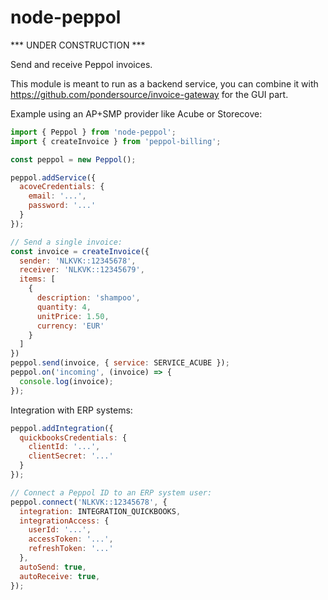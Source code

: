 # node-peppol

*** UNDER CONSTRUCTION ***

Send and receive Peppol invoices.

This module is meant to run as a backend service, you can combine it with https://github.com/pondersource/invoice-gateway for the GUI part.

Example using an AP+SMP provider like Acube or Storecove:
```js
import { Peppol } from 'node-peppol';
import { createInvoice } from 'peppol-billing';

const peppol = new Peppol();

peppol.addService({
  acoveCredentials: {
    email: '...',
    password: '...'
  }
});

// Send a single invoice:
const invoice = createInvoice({
  sender: 'NLKVK::12345678',
  receiver: 'NLKVK::12345679',
  items: [
    {
      description: 'shampoo',
      quantity: 4,
      unitPrice: 1.50,
      currency: 'EUR'
    }
  ]
})
peppol.send(invoice, { service: SERVICE_ACUBE });
peppol.on('incoming', (invoice) => {
  console.log(invoice);
});
```


Integration with ERP systems:
```js
peppol.addIntegration({
  quickbooksCredentials: {
    clientId: '...',
    clientSecret: '...'
  }
});

// Connect a Peppol ID to an ERP system user:
peppol.connect('NLKVK::12345678', {
  integration: INTEGRATION_QUICKBOOKS,
  integrationAccess: {
    userId: '...',
    accessToken: '...',
    refreshToken: '...'
  },
  autoSend: true,
  autoReceive: true,
});
```